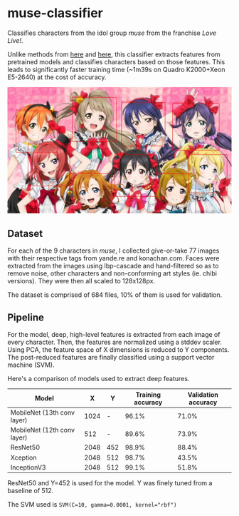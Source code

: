 # muse-classifier

Classifies characters from the idol group *muse* from the franchise *Love Live!*.

Unlike methods from [here](https://github.com/freedomofkeima/transfer-learning-anime) and [here](http://christina.hatenablog.com/entry/2015/01/23/212541), this classifier extracts features from pretrained models and classifies characters based on those features. This leads to significantly faster training time (~1m39s on Quadro K2000+Xeon E5-2640) at the cost of accuracy.

![preview](preview.jpeg "Preview")

## Dataset

For each of the 9 characters in *muse*, I collected give-or-take 77 images with their respective tags from yande.re and konachan.com. Faces were extracted from the images using lbp-cascade and hand-filtered so as to remove noise, other characters and non-conforming art styles (ie. chibi versions). They were then all scaled to 128x128px.

The dataset is comprised of 684 files, 10% of them is used for validation.

## Pipeline

For the model, deep, high-level features is extracted from each image of every character. Then, the features are normalized using a stddev scaler. Using PCA, the feature space of X dimensions is reduced to Y components. The post-reduced features are finally classified using a support vector machine (SVM).

Here's a comparison of models used to extract deep features.

|  Model                      | X  | Y |  Training accuracy |  Validation accuracy |
|-----------------------------|----|---|--------------------|----------------------|
| MobileNet (13th conv layer) |1024| - | 96.1%              | 71.0%                |
| MobileNet (12th conv layer) |512 | - | 89.6%              | 73.9%                |
| ResNet50                    |2048|452| 98.9%              | 88.4%                |
| Xception                    |2048|512| 98.7%              | 43.5%                |
| InceptionV3                 |2048|512| 99.1%              | 51.8%                |

ResNet50 and Y=452 is used for the model. Y was finely tuned from a baseline of 512.

The SVM used is `SVM(C=10, gamma=0.0001, kernel="rbf")`
